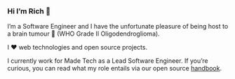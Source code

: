 ### Hi I’m Rich 👋

I’m a Software Engineer and I have the unfortunate pleasure of being host to a brain tumour 🧠 (WHO Grade II Oligodendroglioma).

I ❤️ web technologies and open source projects.

I currently work for Made Tech as a Lead Software Engineer. If you’re curious, you can read what my role entails via our open source [handbook](https://github.com/madetech/handbook/blob/main/roles/).

